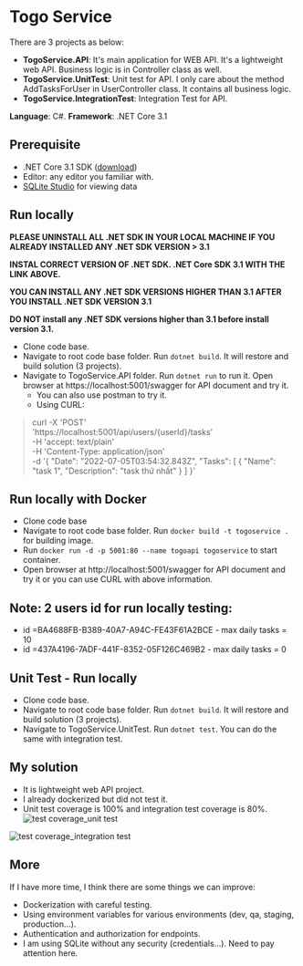   # Togo Service
There are 3 projects as below:
  - **TogoService.API**: It's main application for WEB API. It's a lightweight web API. Business logic is in Controller class as well.
  - **TogoService.UnitTest**: Unit test for API. I only care about the method AddTasksForUser in UserController class. It contains all business logic.
  - **TogoService.IntegrationTest**: Integration Test for API.

**Language**: C#.
**Framework**: .NET Core 3.1

## Prerequisite
- .NET Core 3.1 SDK ([download](https://dotnet.microsoft.com/en-us/download/dotnet/3.1 "download"))
- Editor: any editor you familiar with. 
- [ SQLite Studio](https://sqlitestudio.pl/ " SQLite Studio") for viewing data 

## Run locally
**PLEASE UNINSTALL ALL .NET SDK IN YOUR LOCAL MACHINE IF YOU ALREADY INSTALLED ANY .NET SDK VERSION > 3.1**

**INSTAL CORRECT VERSION OF .NET SDK. .NET Core SDK 3.1 WITH THE LINK ABOVE.**

**YOU CAN INSTALL ANY .NET SDK VERSIONS HIGHER THAN 3.1 AFTER YOU INSTALL .NET SDK VERSION 3.1**

**DO NOT install any .NET SDK versions higher than 3.1 before install version 3.1.**

- Clone code base.
- Navigate to root code base folder. Run `dotnet build`. It will restore and build solution (3 projects).
- Navigate to TogoService.API folder. Run `dotnet run` to run it. Open browser at https://localhost:5001/swagger for API document and try it.
  - You can also use postman to try it.
  - Using CURL: 
> curl -X 'POST' \
  'https://localhost:5001/api/users/{userId}/tasks' \
  -H 'accept: text/plain' \
  -H 'Content-Type: application/json' \
  -d '{
  "Date": "2022-07-05T03:54:32.843Z",
  "Tasks": [
    {
      "Name": "task 1",
      "Description": "task thứ nhất"
    }
  ]
}'

## Run locally with Docker
- Clone code base
- Navigate to root code base folder. Run `docker build -t togoservice .` for building image.
- Run `docker run -d -p 5001:80 --name togoapi togoservice` to start container.
- Open browser at http://localhost:5001/swagger for API document and try it or you can use CURL with above information.

## Note: 2 users id for run locally testing:
- id =BA4688FB-B389-40A7-A94C-FE43F61A2BCE - max daily tasks = 10
- id =437A4196-7ADF-441F-8352-05F126C469B2 - max daily tasks = 0

## Unit Test - Run locally
- Clone code base.
- Navigate to root code base folder. Run `dotnet build`. It will restore and build solution (3 projects).
- Navigate to TogoService.UnitTest. Run `dotnet test`.
You can do the same with integration test.

## My solution
- It is lightweight web API project.
- I already dockerized but did not test it.
- Unit test coverage is 100% and integration test coverage is 80%.
![test coverage_unit test](https://user-images.githubusercontent.com/4899325/177812275-8d8f2b01-78e7-4fa5-9450-cfbc2f120129.PNG)

![test coverage_integration test](https://user-images.githubusercontent.com/4899325/177812394-e5b6d475-aa96-4563-952a-2a452f3b351a.PNG)


## More
If I have more time, I think there are some things we can improve:
- Dockerization with careful testing.
- Using environment variables for various environments (dev, qa, staging, production...).
- Authentication and authorization for endpoints.
- I am using SQLite without any security (credentials...). Need to pay attention here.
